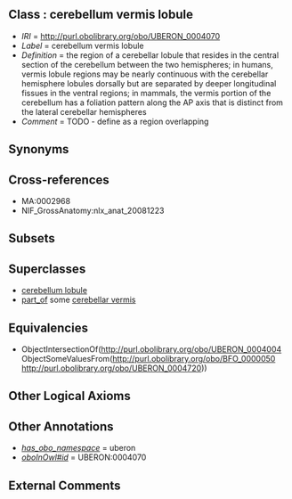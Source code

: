 
## Class : cerebellum vermis lobule

 * *IRI* = http://purl.obolibrary.org/obo/UBERON_0004070
 * *Label* = cerebellum vermis lobule
 * *Definition* = the region of a cerebellar lobule that resides in the central section of the cerebellum between the two hemispheres; in humans, vermis lobule regions may be nearly continuous with the cerebellar hemisphere lobules dorsally but are separated by deeper longitudinal fissues in the ventral regions; in mammals, the vermis portion of the cerebellum has a foliation pattern along the AP axis that is distinct from the lateral cerebellar hemispheres
 * *Comment* = TODO - define as a region overlapping

## Synonyms


## Cross-references

 * MA:0002968
 * NIF_GrossAnatomy:nlx_anat_20081223

## Subsets


## Superclasses

 * [cerebellum lobule](../../UBERON/04/UBERON_0004004.md)
 * [part_of](../../BFO/50/BFO_0000050.md) some [cerebellar vermis](../../UBERON/20/UBERON_0004720.md)

## Equivalencies

 * ObjectIntersectionOf(<http://purl.obolibrary.org/obo/UBERON_0004004> ObjectSomeValuesFrom(<http://purl.obolibrary.org/obo/BFO_0000050> <http://purl.obolibrary.org/obo/UBERON_0004720>))

## Other Logical Axioms


## Other Annotations

 * *[has_obo_namespace](../../ce/oboInOwl#hasOBONamespace.md)* = uberon
 * *[oboInOwl#id](../../id/oboInOwl#id.md)* = UBERON:0004070

## External Comments

